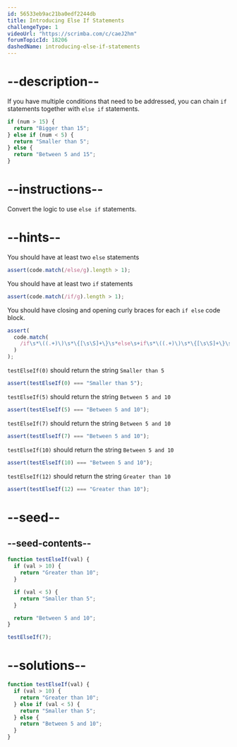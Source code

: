```yaml
---
id: 56533eb9ac21ba0edf2244db
title: Introducing Else If Statements
challengeType: 1
videoUrl: "https://scrimba.com/c/caeJ2hm"
forumTopicId: 18206
dashedName: introducing-else-if-statements
---
```


# --description--

If you have multiple conditions that need to be addressed, you can chain `if` statements together with `else if` statements.

```js
if (num > 15) {
  return "Bigger than 15";
} else if (num < 5) {
  return "Smaller than 5";
} else {
  return "Between 5 and 15";
}
```

# --instructions--

Convert the logic to use `else if` statements.

# --hints--

You should have at least two `else` statements

```js
assert(code.match(/else/g).length > 1);
```

You should have at least two `if` statements

```js
assert(code.match(/if/g).length > 1);
```

You should have closing and opening curly braces for each `if else` code block.

```js
assert(
  code.match(
    /if\s*\((.+)\)\s*\{[\s\S]+\}\s*else\s+if\s*\((.+)\)\s*\{[\s\S]+\}\s*else\s*\{[\s\S]+\s*\}/
  )
);
```

`testElseIf(0)` should return the string `Smaller than 5`

```js
assert(testElseIf(0) === "Smaller than 5");
```

`testElseIf(5)` should return the string `Between 5 and 10`

```js
assert(testElseIf(5) === "Between 5 and 10");
```

`testElseIf(7)` should return the string `Between 5 and 10`

```js
assert(testElseIf(7) === "Between 5 and 10");
```

`testElseIf(10)` should return the string `Between 5 and 10`

```js
assert(testElseIf(10) === "Between 5 and 10");
```

`testElseIf(12)` should return the string `Greater than 10`

```js
assert(testElseIf(12) === "Greater than 10");
```

# --seed--

## --seed-contents--

```js
function testElseIf(val) {
  if (val > 10) {
    return "Greater than 10";
  }

  if (val < 5) {
    return "Smaller than 5";
  }

  return "Between 5 and 10";
}

testElseIf(7);
```

# --solutions--

```js
function testElseIf(val) {
  if (val > 10) {
    return "Greater than 10";
  } else if (val < 5) {
    return "Smaller than 5";
  } else {
    return "Between 5 and 10";
  }
}
```
